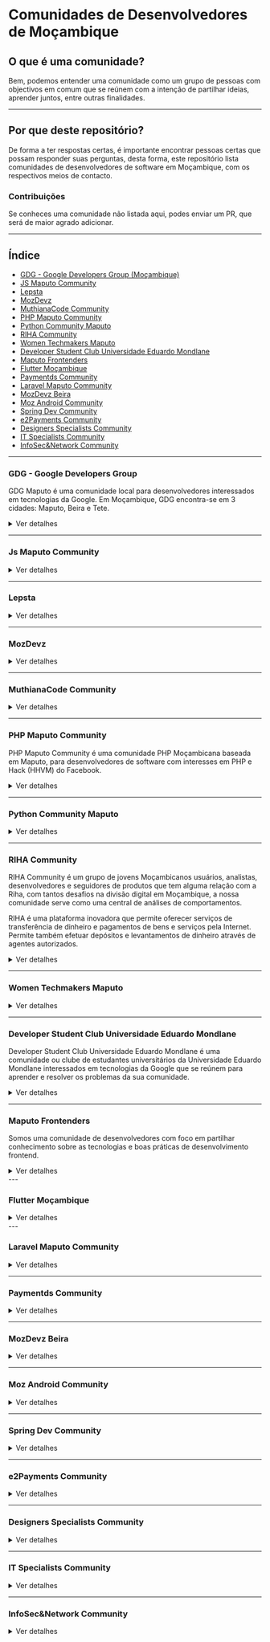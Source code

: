 # Comunidades de Desenvolvedores de Moçambique

## O que é uma comunidade?

Bem, podemos entender uma comunidade como um grupo de pessoas com objectivos
em comum que se reúnem com a intenção de partilhar ideias, aprender juntos, entre
outras finalidades.

---

## Por que deste repositório?

De forma a ter respostas certas, é importante encontrar pessoas certas que possam
responder suas perguntas, desta forma, este repositório lista comunidades de desenvolvedores
de software em Moçambique, com os respectivos meios de contacto.


### Contribuições
Se conheces uma comunidade não listada aqui, podes enviar um PR, que será de maior agrado adicionar.


---

## Índice

* [GDG - Google Developers Group (Moçambique)](#GDG---Google-Developers-Group)
* [JS Maputo Community](#Js-Maputo-Community)
* [Lepsta](#Lepsta)
* [MozDevz](#MozDevz)
* [MuthianaCode Community](#MuthianaCode-Community)
* [PHP Maputo Community](#PHP-Maputo-Community)
* [Python Community Maputo](#Python-Community-Maputo)
* [RIHA Community](#RIHA-Community)
* [Women Techmakers Maputo](#Women-Techmakers-Maputo)
* [Developer Student Club Universidade Eduardo Mondlane](#developer-student-club-universidade-eduardo-mondlane)
* [Maputo Frontenders](#Maputo-Frontenders)
* [Flutter Moçambique](#flutter-moçambique)
* [Paymentds Community](#Paymentds-Community)
* [Laravel Maputo Community](#Laravel-Maputo-Community)
* [MozDevz Beira](#MozDevz-Beira)
* [Moz Android Community](#Moz-Android-Community)
* [Spring Dev Community](#Spring-Dev-Community)
* [e2Payments Community](#e2Payments-Community)
* [Designers Specialists Community](#Designers-Specialists-Community)
* [IT Specialists Community](#IT-Specialists-Community)
* [InfoSec&Network Community](#InfoSec&NetworkCommunity)

---

### GDG - Google Developers Group

GDG Maputo é uma comunidade local para desenvolvedores interessados em tecnologias da Google.
Em Moçambique, GDG encontra-se em 3 cidades: Maputo, Beira e Tete.

<details>

  <summary>Ver detalhes</summary>
  Vias de Comunicação

1. [GDG Maputo](https://gdg.community.dev/gdg-maputo/)
2. [GDG Beira](https://gdg.community.dev/gdg-beira/)
3. [GDG Tete](https://gdg.community.dev/gdg-tete/)
4. [Grupo do Facebook (Maputo)](https://pt-br.facebook.com/groups/gdgmaputo/)
5. [Medium](https://medium.com/android-dev-moz)

</details>

---

### Js Maputo Community

<details>
  <summary>Ver detalhes</summary>
   Via de Comunicação

1. [Whatsapp](https://chat.whatsapp.com/1ZXaVqxGSM99MbMbnqPtur)

</details>

---

### Lepsta

<details>
  <summary>Ver detalhes</summary>
  Via de Comunicação

1. [Meetup](https://www.meetup.com/pt-BR/Lepsta-Developers-Maputo/)


</details>

---

### MozDevz

<details>
  <summary>Ver detalhes</summary>
   Via de Comunicação

1. [Facebook](https://www.facebook.com/mozdevz/)
2. [Meetup](https://www.meetup.com/pt-BR/Mozdevz/)
3. [Telegram](https://t.me/MozDevz)

</details>

---

### MuthianaCode Community

<details>
  <summary>Ver detalhes</summary>
   Via de Comunicação


1. [Facebook](https://www.facebook.com/muthianacode/)
2. [Whatsapp](https://chat.whatsapp.com/0Cm3XN6P6KNCAigPCJwpuo)
3. [Instagram](https://www.instagram.com/muthianacode/)


</details>

---

### PHP Maputo Community

PHP Maputo Community é uma comunidade PHP Moçambicana baseada em Maputo, para desenvolvedores de
software com interesses em PHP e Hack (HHVM) do Facebook.

<details>
  <summary>Ver detalhes</summary>
   Via de Comunicação

1. [WhatsApp](https://chat.whatsapp.com/ILHtN728Hhp1St5Ag9eDji)

</details>

---

### Python Community Maputo

<details>
  <summary>Ver detalhes</summary>
   Via de Comunicação

1. [Whatsapp](https://chat.whatsapp.com/Lqlzo70Im7B8DzXLWWFKsX)

</details>

---

### RIHA Community

RIHA Community é um grupo de jovens Moçambicanos usuários, analistas,
desenvolvedores e seguidores de produtos que tem alguma relação com a Riha,
com tantos desafios na divisão digital em Moçambique,
a nossa comunidade serve como uma central de análises de comportamentos.

RIHA é uma plataforma inovadora que permite oferecer serviços
de transferência de dinheiro e pagamentos de bens e serviços pela Internet.
Permite também efetuar depósitos e levantamentos de dinheiro através de agentes autorizados.

<details>
  <summary>Ver detalhes</summary>
  Via de Comunicação

1. [RIHA website](https://www.riha.co.mz)
2. [WhatsApp](https://chat.whatsapp.com/DRNbVPySnZS5snQH6RgdH6)
</details>

---

### Women Techmakers Maputo

<details>
  <summary>Ver detalhes</summary>
   Via de Comunicação

1. [Whatsapp](https://chat.whatsapp.com/5LiLKX509TlBQwkSN1bXqH)
</details>

---

### Developer Student Club Universidade Eduardo Mondlane

Developer Student Club Universidade Eduardo Mondlane é uma comunidade ou clube de estudantes universitários da Universidade Eduardo Mondlane interessados em tecnologias da Google que se reúnem para aprender e resolver os problemas da sua comunidade.

<details>
  <summary>Ver detalhes</summary>
  Via de Comunicação

1. [DSC Community dev](https://dsc.community.dev/eduardo-mondlane-university/)
2. [Whatsapp](https://chat.whatsapp.com/GbffWZoduIV6N8Q41u25Ax)
3. [Twitter](https://twitter.com/dscuem)
4. [Instagram](https://www.instagram.com/dscuem/)
</details>


---
### Maputo Frontenders

Somos uma comunidade de desenvolvedores com foco em partilhar conhecimento sobre as tecnologias e boas práticas de desenvolvimento frontend.

<details>
  <summary>Ver detalhes</summary>
  Via de Comunicação

- [ Maputo Frontenders Community ](https://bit.ly/MptFrontenders)
- [Whatsapp](https://bit.ly/MFrontendersWhatsApp)
- [Twitter](https://bit.ly/MFrontendersTwitter)
- [Instagram](https://bit.ly/InstaMptFrontenders)
- [LinkedIn](https://bit.ly/MFrontendersLinkedIn)
- [YouTube](https://bit.ly/YTmptFrontenders)

</details>
---

### Flutter Moçambique

<details>
  <summary>Ver detalhes</summary>
  Via de Comunicação

- [Telegram](https://t.me/FlutterMoz)
- [Whatsapp](https://chat.whatsapp.com/LDCa69V6G6m2EPvHlLEjiz)

</details>
---

### Laravel Maputo Community

<details>
  <summary>Ver detalhes</summary>
  Via de Comunicação

1. [Whatsapp](https://chat.whatsapp.com/BBsDgZGoLZmBEyVXZS8fy2z)

</details>

---
### Paymentds Community

<details>
  <summary>Ver detalhes</summary>
  Via de Comunicação

1. [Whatsapp](https://chat.whatsapp.com/CsmpKskbaFK1dOzVhJXkGh)

</details>

---

### MozDevz Beira

<details>
  <summary>Ver detalhes</summary>
  Via de Comunicação

1. [Whatsapp](https://chat.whatsapp.com/HE0iKdQxFDNGC6FBzVdnz0)

</details>

---

### Moz Android Community

<details>
  <summary>Ver detalhes</summary>
  Via de Comunicação

- [Whatsapp](https://chat.whatsapp.com/DnVITB50TX8IkB7rfyzKlL)

</details>

---

### Spring Dev Community

<details>
  <summary>Ver detalhes</summary>
  Via de Comunicação

- [Whatsapp](https://chat.whatsapp.com/DCLlfZx6sVn7gl8uuxBsyv)

</details>

---

### e2Payments Community

<details>
  <summary>Ver detalhes</summary>
  Via de Comunicação

- [Whatsapp](https://chat.whatsapp.com/H3yb0KLD3IO50e1lyDBtwd)

</details>

---

### Designers Specialists Community

<details>
  <summary>Ver detalhes</summary>
  Via de Comunicação

- [Whatsapp](https://chat.whatsapp.com/FNTCgUqwz2jE3hIAzT2iN0)

</details>

---

### IT Specialists Community

<details>
  <summary>Ver detalhes</summary>
  Via de Comunicação

- [Whatsapp](https://chat.whatsapp.com/JBCNS1jwWRo9oQeM7JZVQL)

</details>

---

### InfoSec&Network Community

<details>
  <summary>Ver detalhes</summary>
  Via de Comunicação

- [Whatsapp](https://chat.whatsapp.com/J7GKuiE4UmwBmbYVFlqDPB)

</details>
